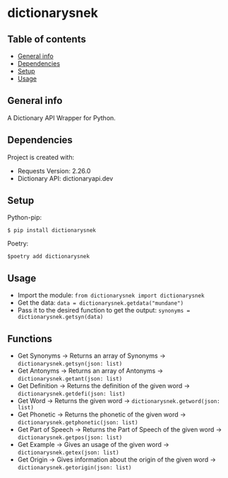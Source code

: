 <h1>dictionarysnek</h1>

## Table of contents
* [General info](#general-info)
* [Dependencies](#dependencies)
* [Setup](#setup)
* [Usage](#usage)

## General info
A Dictionary API Wrapper for Python.
	
## Dependencies
Project is created with:
* Requests Version: 2.26.0
* Dictionary API: dictionaryapi.dev
	
## Setup
Python-pip:
```
$ pip install dictionarysnek
```
Poetry:
```
$poetry add dictionarysnek
```

## Usage
* Import the module: ```from dictionarysnek import dictionarysnek```
* Get the data: ```data = dictionarysnek.getdata("mundane")```
* Pass it to the desired function to get the output: ```synonyms = dictionarysnek.getsyn(data)```

## Functions
* Get Synonyms -> Returns an array of Synonyms -> ```dictionarysnek.getsyn(json: list)```
* Get Antonyms -> Returns an array of Antonyms -> ```dictionarysnek.getant(json: list)```
* Get Definition -> Returns the definition of the given word -> ```dictionarysnek.getdefi(json: list)```
* Get Word -> Returns the given word -> ```dictionarysnek.getword(json: list)```
* Get Phonetic -> Returns the phonetic of the given word -> ```dictionarysnek.getphonetic(json: list)```
* Get Part of Speech -> Returns the Part of Speech of the given word -> ```dictionarysnek.getpos(json: list)```
* Get Example -> Gives an usage of the given word -> ```dictionarysnek.getex(json: list)```
* Get Origin -> Gives information about the origin of the given word -> ```dictionarysnek.getorigin(json: list)```
